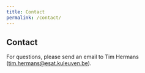 ```yaml
---
title: Contact
permalink: /contact/
---
```

## Contact
For questions, please send an email to Tim Hermans ([tim.hermans@esat.kuleuven.be](tim.hermans@esat.kuleuven.be)).

